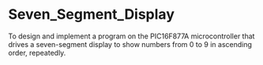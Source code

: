 # Seven_Segment_Display
To design and implement a program on the PIC16F877A microcontroller that drives a seven-segment display to show numbers from 0 to 9 in ascending order, repeatedly.
